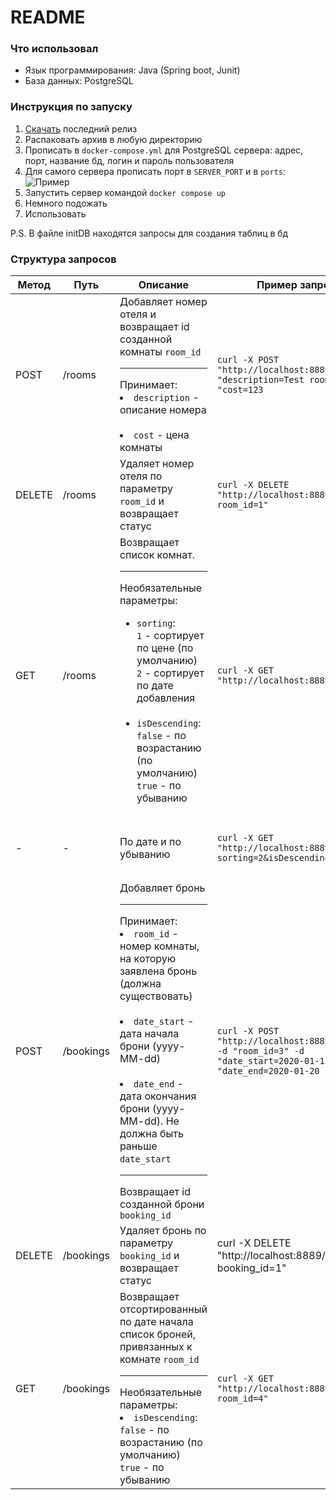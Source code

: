 # README

### Что использовал
- Язык программирования: Java (Spring boot, Junit)
- База данных: PostgreSQL

### Инструкция по запуску
1. [Скачать](https://github.com/MartellX/avito-tech-task/releases/latest) последний релиз
2. Распаковать архив в любую директорию
3. Прописать в `docker-compose.yml` для PostgreSQL сервера: адрес, порт, название бд, логин и пароль пользователя
4. Для самого сервера прописать порт в `SERVER_PORT` и в `ports`: ![Пример](https://i.imgur.com/apbbtE5.png)
5. Запустить сервер командой `docker compose up`
6. Немного подожать
7. Использовать

P.S. В файле initDB находятся запросы для создания таблиц в бд

### Структура запросов
Метод | Путь | Описание | Пример запроса | Пример ответа
------|------|----------|----------------|--------------
POST|/rooms|Добавляет номер отеля и возвращает id созданной комнаты `room_id` <br><hr> Принимает:<br><li>`description` - описание номера</li><br><li>`cost` - цена комнаты</li>| `curl -X POST "http://localhost:8889/rooms" -d "description=Test room" -d "cost=123`|``` {"room_id": 77}```|
DELETE|/rooms|Удаляет номер отеля по параметру `room_id` и возвращает статус| `curl -X DELETE "http://localhost:8889/rooms?room_id=1"` | ```{"status":"OK","message":"Deleted successfully"} ``` |
GET|/rooms|Возвращает список комнат.<br><hr> Необязательные параметры: <br><ul> <li>`sorting`: <br> `1` - сортирует по цене (по умолчанию) <br> `2` - сортирует по дате добавления</li><br> <li>`isDescending`: `false` - по возрастанию (по умолчанию) <br> `true` - по убыванию</li> </ul>| `curl -X GET "http://localhost:8889/rooms"` | ```[{"description":"Test 3","cost":100.0,"room_id":5},{"description":"Test 1","cost":254.0,"room_id":3},{"description":"Test 2","cost":1200.0,"room_id":4}] ```
-|-|По дате и по убыванию | `curl -X GET "http://localhost:8889/rooms?sorting=2&isDescending=true"`|```[{"description":"Test 3","cost":100.0,"room_id":5},{"description":"Test 2","cost":1200.0,"room_id":4},{"description":"Test 1","cost":254.0,"room_id":3}] ```
POST|/bookings|Добавляет бронь<br><hr>Принимает:<br><li>`room_id` - номер комнаты, на которую заявлена бронь (должна существовать)</li><br><li>`date_start` - дата начала брони (yyyy-MM-dd)</li><br><li>`date_end` - дата окончания брони (yyyy-MM-dd). Не должна быть раньше `date_start` </li><hr>Возвращает id созданной брони `booking_id`| `curl -X POST "http://localhost:8889/bookings" -d "room_id=3" -d "date_start=2020-01-15" -d "date_end=2020-01-20`|`{"booking_id":2}`
DELETE|/bookings|Удаляет бронь по параметру `booking_id` и возвращает статус| curl -X DELETE "http://localhost:8889/?booking_id=1"| `{"status":"OK","message":"Deleted successfully"}`
GET|/bookings|Возвращает отсортированный по дате начала список броней, привязанных к комнате `room_id` <hr>Необязательные параметры: <li>`isDescending`: `false` - по возрастанию (по умолчанию) <br> `true` - по убыванию</li> | `curl -X GET "http://localhost:8889/bookings?room_id=4"`|`[{"booking_id":5,"date_start":"2021-01-11","date_end":"2021-01-24"},{"booking_id":3,"date_start":"2021-01-14","date_end":"2021-01-19"},{"booking_id":4,"date_start":"2021-01-17","date_end":"2021-01-19"}]`